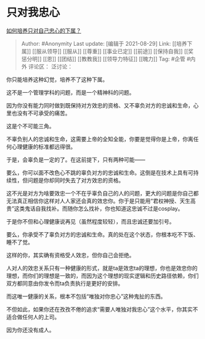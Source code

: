 # 只对我忠心
[如何培养只对自己忠心的下属？](https://www.zhihu.com/question/26195722/answer/2090127052)

> Author: #Anonymity
> Last update: [编辑于 2021-08-29]
> Link: [[培养下属]] [[服从领导]] [[服从]] [[尊重]] [[事业已定]] [[前途]] [[保持自我]] [[奖惩分明]] [[恩]] [[团结]] [[教教我]] [[领导力特征]] [[魄力]]
> Tag: #企管 #内外
> 评论区：
> 泛讨论：

你只能培养这种幻觉，培养不了这种下属。

这不是一个管理学科的问题，而是一个精神科的问题。

因为你没有能力同时做到既保持对方效忠的资格、又不辜负对方的忠诚和生命，心里也没有不可承受的痛苦。

这是个不可能三角。

不辜负别人的忠诚和生命，这需要上帝的全知全能，你要是觉得你是上帝，你离任何心理健康的标准都远得很。

于是，会辜负是一定的了。在这前提下，只有两种可能——

要么，你可以面不改色心不跳的辜负对方的忠诚和生命。这倒是在技术上具有可持续性，但问题是你却同时失去了对方效忠的资格。

这不光是对方为啥要效忠一个不在乎辜负自己的人的问题，更大的问题是你自己都无法真正相信你这样对人人家还会真的效忠你。你于是只能用“君权神授、天生高贵”这类鬼话自我找补。而随你怎么找补，你也知道这忠诚不过是cosplay。

于是你不但和心理健康说再见（虽然程度较轻），而且忠诚还要加引号。

要么，你承受不了辜负对方的忠诚和生命。真的处在这个状态，你根本吃不下饭、睡不了觉。

这样的你，其实确有资格受人效忠，但你自己会拒绝。

人对人的效忠关系只有一种健康的形式，就是ta是效忠ta的理想，你也是效忠你的理想，而你们的理想是一致的，而因为这个理想的现实逻辑和历史路径依赖，你们双方都同意由你发令而ta负责执行是更好的安排。

而这唯一健康的关系，根本不包括“唯独对你忠心”这种鬼扯的东西。

不但如此，如果你还在孜孜不倦的追求“需要人唯独对我忠心”这个水平，你其实不适合做任何人的上司。

因为你还没有成人。
